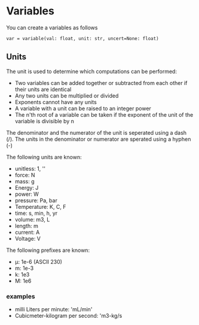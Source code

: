 
# Variables

You can create a variables as follows

```
var = variable(val: float, unit: str, uncert=None: float)
```

## Units
The unit is used to determine which computations can be performed:
 - Two variables can be added together or subtracted from each other if their units are identical
 - Any two units can be multiplied or divided
 - Exponents cannot have any units
 - A variable with a unit can be raised to an integer power
 - The n'th root of a variable can be taken if the exponent of the unit of the variable is divisible by n

The denominator and the numerator of the unit is seperated using a dash (/).
The units in the denominator or numerator are sperated using a hyphen (-)


The following units are known:
 - unitless: 1, ''
 - force: N
 - mass: g
 - Energy: J
 - power: W
 - pressure: Pa, bar
 - Temperature: K, C, F
 - time: s, min, h, yr
 - volume: m3, L
 - length: m
 - current: A
 - Voltage: V


The following prefixes are known:
 - µ: 1e-6 (ASCII 230)
 - m: 1e-3
 - k: 1e3
 - M: 1e6

### examples
 - milli Liters per minute:               'mL/min'
 - Cubicmeter-kilogram per second:  'm3-kg/s